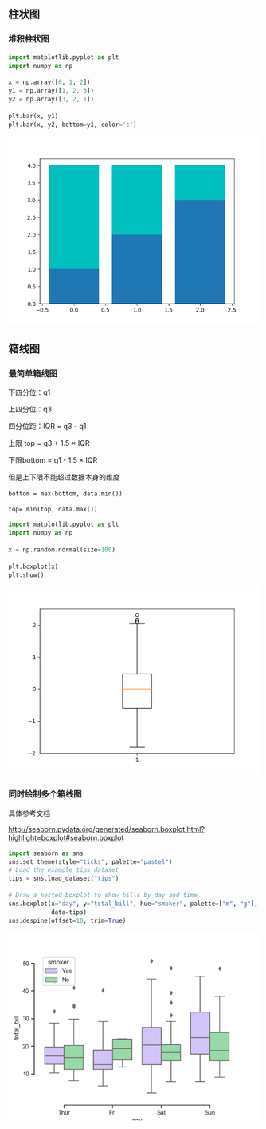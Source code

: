 ## 柱状图

### 堆积柱状图

```python
import matplotlib.pyplot as plt
import numpy as np

x = np.array([0, 1, 2])
y1 = np.array([1, 2, 3])
y2 = np.array([3, 2, 1])

plt.bar(x, y1)
plt.bar(x, y2, bottom=y1, color='c')

```

![](img/堆积柱状图.png)

## 箱线图

### 最简单箱线图

下四分位：q1

上四分位：q3

四分位距：IQR = q3 - q1

上限 top = q3 + 1.5 × IQR

下限bottom = q1 - 1.5 × IQR

但是上下限不能超过数据本身的维度

`bottom = max(bottom, data.min())`

`top= min(top, data.max())`

```python
import matplotlib.pyplot as plt
import numpy as np

x = np.random.normal(size=100)

plt.boxplot(x)
plt.show()
```

![](img/箱线图.png)

### 同时绘制多个箱线图

具体参考文档

http://seaborn.pydata.org/generated/seaborn.boxplot.html?highlight=boxplot#seaborn.boxplot

```python
import seaborn as sns
sns.set_theme(style="ticks", palette="pastel")
# Load the example tips dataset
tips = sns.load_dataset("tips")

# Draw a nested boxplot to show bills by day and time
sns.boxplot(x="day", y="total_bill", hue="smoker", palette=["m", "g"],
            data=tips)
sns.despine(offset=10, trim=True)
```

![](img/seaborn箱线图1.png)